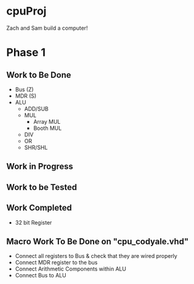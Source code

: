 # cpuProj
Zach and Sam build a computer!

# Phase 1
## Work to Be Done
  * Bus (Z)
  * MDR (S)
  * ALU
    * ADD/SUB
    * MUL
      * Array MUL
      * Booth MUL
    * DIV
    * OR
    * SHR/SHL
## Work in Progress

## Work to be Tested

## Work Completed
* 32 bit Register 


## Macro Work To Be Done on "cpu_codyale.vhd"
* Connect all registers to Bus & check that they are wired properly
* Connect MDR register to the bus
* Connect Arithmetic Components within ALU
* Connect Bus to ALU
